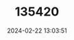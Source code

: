 ---
title: "135420"
category: "Salvelinus murta"
draft: false
date: 2024-02-22 13:03:51
languages:
  Icelandic: ["Murta"]
  English: ["Murta Charr"]
---